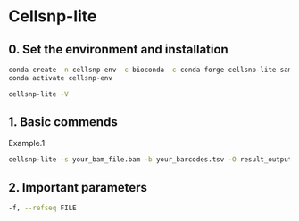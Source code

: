 # Cellsnp-lite

## 0. Set the environment and installation
```bash
conda create -n cellsnp-env -c bioconda -c conda-forge cellsnp-lite samtools bcftools htslib zlib liblzma -y
conda activate cellsnp-env

cellsnp-lite -V
```


## 1. Basic commends

Example.1
```bash
cellsnp-lite -s your_bam_file.bam -b your_barcodes.tsv -O result_output -p 10 --minMAF 0.05 -minCOUNT 100 --gzip -f hg38_genome.fa --genotype
```


## 2. Important parameters
```bash
-f, --refseq FILE
```